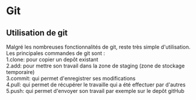 # Git
## Utilisation de git
Malgré les nombreuses fonctionnalités de git, reste très simple d'utilisation.  
Les principales commandes de git sont :  
1.clone: pour copier un depôt existant  
2.add: pour mettre son travail dans la zone de staging (zone de stockage temporaire)  
3.commit: qui permet d'enregistrer ses modifications  
4.pull: qui permet de récupérer le travaille qui a été effectuer par d'autres  
5.push: qui permet d'envoyer son travail par exemple sur le depôt gitHub  
